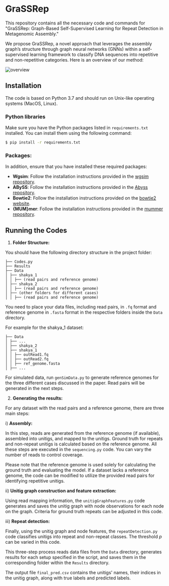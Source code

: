 # GraSSRep

This repository contains all the necessary code and commands for "GraSSRep: Graph-Based Self-Supervised Learning for Repeat Detection in Metagenomic Assembly."

We propose GraSSRep, a novel approach that leverages the assembly graph’s structure through graph neural networks (GNNs) within a self-supervised learning framework to classify DNA sequences into repetitive and non-repetitive categories. Here is an overview of our method:

![overview](https://github.com/aliaaz99/GraSSRep/assets/136205616/fc94ba5a-ec6a-4b99-90c5-6adf19e3d42c)


## Installation

The code is based on Python 3.7 and should run on Unix-like operating systems (MacOS, Linux).

### Python libraries

Make sure you have the Python packages listed in `requirements.txt` installed. You can install them using the following command:

```sh
$ pip install -r requirements.txt
```

### Packages:

In addition, ensure that you have installed these required packages:

- **Wgsim**: Follow the installation instructions provided in the [wgsim repository](https://github.com/lh3/wgsim).
- **ABySS**: Follow the installation instructions provided in the [Abyss repository](https://github.com/bcgsc/abyss).
- **Bowtie2**: Follow the installation instructions provided on the [bowtie2 website](http://bowtie-bio.sourceforge.net/bowtie2/index.shtml).
- **{MUM}mer**: Follow the installation instructions provided in the [mummer repository](https://mummer4.github.io/).


## Running the Codes

1. **Folder Structure:**

You should have the following directory structure in the project folder:

```
├── Codes.py
├── Results
├── Data
│ ├── shakya_1
│ │ ├── (read pairs and reference genome)
│ ├── shakya_2
│ │ ├── (read pairs and reference genome)
│ ├── (other folders for different cases)
│ │ ├── (read pairs and reference genome)
```

You need to place your data files, including read pairs, in `.fq` format and reference genome in `.fasta` format in the respective folders inside the `Data` directory.

For example for the shakya_1 dataset:

```
├── Data
│ ├── ...
│ ├── shakya_2
│ ├── shakya_1
│ │ ├── outRead1.fq
│ │ ├── outRead2.fq
│ │ ├── ref_genome.fasta
│ ├── ...
```

For simulated data, run `genSimData.py` to generate reference genomes for the three different cases discussed in the paper. Read pairs will be generated in the next steps.

2. **Generating the results:**

For any dataset with the read pairs and a reference genome, there are three main steps:

  i) **Assembly:**
  
In this step, reads are generated from the reference genome (if available), assembled into unitigs, and mapped to the unitigs. Ground truth for repeats and non-repeat unitigs is calculated based on the reference genome.
All these steps are executed in the `sequencing.py` code.
You can vary the number of reads to control coverage.

Please note that the reference genome is used solely for calculating the ground truth and evaluating the model. If a dataset lacks a reference genome, the code can be modified to utilize the provided read pairs for identifying repetitive unitigs.

  ii) **Unitig graph construction and feature extraction:**

Using read mapping information, the `unitigGraphFeatures.py` code generates and saves the unitig graph with node observations for each node on the graph. Criteria for ground truth repeats can be adjusted in this code.

  iii) **Repeat detection:**

Finally, using the unitig graph and node features, the `repeatDetection.py` code classifies unitigs into repeat and non-repeat classes. The threshold $p$ can be varied in this code.

This three-step process reads data files from the `Data` directory, generates results for each setup specified in the script, and saves them in the corresponding folder within the `Results` directory.

The output file `final_pred.csv` contains the unitigs' names, their indices in the unitig graph, along with true labels and predicted labels.




